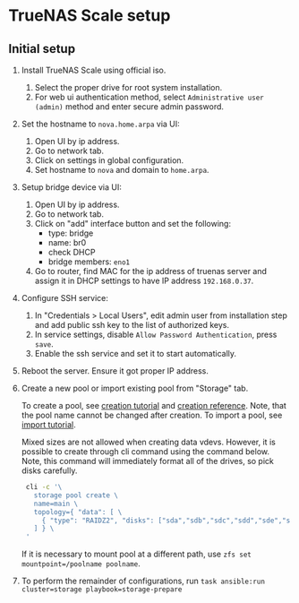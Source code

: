 # TrueNAS Scale setup

## Initial setup

1. Install TrueNAS Scale using official iso.

   1. Select the proper drive for root system installation.
   2. For web ui authentication method, select `Administrative user (admin)`
      method and enter secure admin password.

2. Set the hostname to `nova.home.arpa` via UI:

   1. Open UI by ip address.
   2. Go to network tab.
   3. Click on settings in global configuration.
   4. Set hostname to `nova` and domain to `home.arpa`.

3. Setup bridge device via UI:

   1. Open UI by ip address.
   2. Go to network tab.
   3. Click on "add" interface button and set the following:
      - type: bridge
      - name: br0
      - check DHCP
      - bridge members: `eno1`
   4. Go to router, find MAC for the ip address of truenas server and assign it
      in DHCP settings to have IP address `192.168.0.37`.

4. Configure SSH service:

   1. In "Credentials > Local Users", edit admin user from installation step and
      add public ssh key to the list of authorized keys.
   2. In service settings, disable `Allow Password Authentication`, press
      `save`.
   3. Enable the ssh service and set it to start automatically.

5. Reboot the server. Ensure it got proper IP address.

6. Create a new pool or import existing pool from "Storage" tab.

   To create a pool, see
   [creation tutorial](https://www.truenas.com/docs/scale/scaletutorials/storage/createpoolwizard/)
   and
   [creation reference](https://www.truenas.com/docs/scale/scaleuireference/storage/poolcreatewizardscreens/).
   Note, that the pool name cannot be changed after creation. To import a pool,
   see
   [import tutorial](https://www.truenas.com/docs/scale/scaletutorials/storage/importpoolscale/).

   Mixed sizes are not allowed when creating data vdevs. However, it is possible
   to create through cli command using the command below. Note, this command
   will immediately format all of the drives, so pick disks carefully.

   ```bash
    cli -c '\
      storage pool create \
      name=main \
      topology={ "data": [ \
        { "type": "RAIDZ2", "disks": ["sda","sdb","sdc","sdd","sde","sdf"] } \
      ] } \
    '
   ```

   If it is necessary to mount pool at a different path, use
   `zfs set mountpoint=/poolname poolname`.

7. To perform the remainder of configurations, run
   `task ansible:run cluster=storage playbook=storage-prepare`
